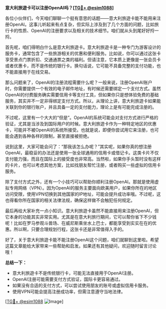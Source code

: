 **意大利旅遊卡可以注册OpenAI吗？[[TG💪+ @esim1088](https://t.me/s/esim1088)]**

各位小伙伴们，今天咱们聊聊一个挺有意思的话题——意大利旅遊卡能不能用来注册OpenAI。这事儿听起来有点复杂，但实际上涉及到了几个方面的问题，比如旅行卡的性质、OpenAI的注册要求以及相关的技术细节。咱们就从头到尾好好捋一捋。

首先呢，咱们得明白什么是意大利旅遊卡。意大利旅遊卡是一种专门为游客设计的服务卡，通常包含了一些旅游相关的优惠和便利服务。比如说，你可以通过这张卡享受景点门票折扣、交通通票之类的福利。但请注意，它本质上更像是一张会员卡或者优惠卡，而不是传统的银行卡。换句话说，它可能不具备完整的支付功能，也不能直接用于在线交易。

那么问题来了，OpenAI的注册流程需要什么呢？一般来说，注册OpenAI账户时，你需要提供一个有效的电子邮件地址，有时候还需要绑定一个支付方式。虽然OpenAI的付费服务确实需要信用卡等支付工具，但如果你只是想体验免费的基础服务，其实并不一定非得绑定支付方式。所以，从理论上讲，意大利旅遊卡如果能关联到你的银行账户，并且具备一定的支付能力，理论上是有可能完成注册的。

不过呢，这里有一个大大的“但是”。OpenAI的系统可能会对支付方式进行严格的验证，尤其是当涉及到国际用户的时候。意大利旅遊卡作为一种特定地区的优惠卡，可能并不被OpenAI的系统所接受。也就是说，即便你尝试用它来注册，也可能会遇到各种各样的限制，甚至直接被拒绝。

说到这里，大家可能会问了：“那我该怎么办呢？”其实呢，如果你真的想注册OpenAI，最稳妥的办法还是使用一张全球通用的信用卡或借记卡。这类卡片不仅支付能力强，而且在国际上的接受度也非常高。当然啦，如果你手头暂时没有这样的卡片，也可以考虑其他方案，比如找朋友帮忙注册，或者购买一些虚拟的信用卡服务。

除了支付方式之外，还有一个小技巧可以帮助你顺利注册OpenAI。那就是使用虚拟专用网络（VPN）。因为OpenAI的服务主要面向欧美用户，如果你所在的地区访问受限，使用VPN切换到其他国家的IP地址，可能会提升成功率哦。不过呢，这也得看你所在国家的相关法律法规，确保这样做不会触犯任何规定。

最后再给大家补充一点小知识。意大利旅遊卡虽然不能直接用来注册OpenAI，但它本身的功能其实非常实用。尤其是在意大利旅行期间，它可以帮你省下不少钱呢！比如在罗马参观斗兽场、在威尼斯乘坐水上巴士，都能享受到实实在在的优惠。所以啊，只要合理规划行程，这张卡还是非常值得入手的。

好了，关于意大利旅遊卡能不能注册OpenAI这个问题，咱们就聊到这里啦。希望这篇文章能给大家带来一些帮助和启发。如果还有其他疑问，欢迎随时留言讨论哦！

**总结一下：**
- 意大利旅遊卡不是传统银行卡，可能无法直接用于OpenAI注册。
- OpenAI注册可能需要支付方式验证，国际卡更容易通过。
- 如果没有合适的支付方式，可以尝试使用朋友的账号或虚拟信用卡服务。
- 使用VPN可能会提高注册成功率，但需注意遵守当地法律。

[[TG💪+ @esim1088](https://t.me/s/esim1088) ![Image](https://i.postimg.cc/4NQfJmqS/Snipaste-2025-05-13-00-14-12.png)]
